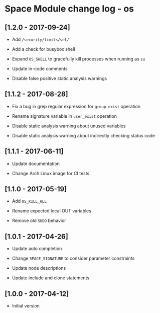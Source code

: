 # Space Module change log - os

## [1.2.0 - 2017-09-24]

+ Add `/security/limits/set/`

+ Add a check for busybox shell

* Expand `OS_SHELL` to gracefully kill processes when running as `su`

* Update in-code comments

- Disable false positive static analysis warnings


## [1.1.2 - 2017-08-28]

* Fix a bug in grep regular expression for `group_exist` operation

* Rename signature variable in `user_exist` operation

- Disable static analysis warning about unused variables

- Disable static analysis warning about indirectly checking status code


## [1.1.1 - 2017-06-11]

* Update documentation

* Change Arch Linux image for CI tests


## [1.1.0 - 2017-05-19]

+ Add `OS_KILL_ALL`

* Rename expected local OUT variables

- Remove old `SUDO` behavior


## [1.0.1 - 2017-04-26]

* Update auto completion

* Change `SPACE_SIGNATURE` to consider parameter constraints

* Update node descriptions

* Update include and clone statements


## [1.0.0 - 2017-04-12]

+ Initial version
